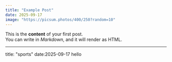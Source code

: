 ```yaml
---
title: "Example Post"
date: 2025-09-17
image: "https://picsum.photos/400/250?random=10"
---
```


This is the **content** of your first post.  
You can write in *Markdown*, and it will render as HTML.  

---
title: "sports"
date:2025-09-17
hello
